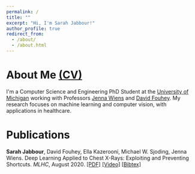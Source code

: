 ```yaml
---
permalink: /
title: ""
excerpt: "Hi, I'm Sarah Jabbour!"
author_profile: true
redirect_from: 
  - /about/
  - /about.html
---
```


About Me [(CV)](files/CV.pdf)
===
I'm a Computer Science and Engineering PhD Student at the [University of Michigan](https://umich.edu/) working with Professors [Jenna Wiens](https://wiens-group.engin.umich.edu/) and [David Fouhey](https://web.eecs.umich.edu/~fouhey/). My research focuses on machine learning and computer vision, with applications in healthcare. 

Publications
===
**Sarah Jabbour**, David Fouhey, Ella Kazerooni, Michael W. Sjoding, Jenna Wiens. Deep Learning Applied to Chest X-Rays: Exploiting and Preventing Shortcuts. *MLHC*, August 2020. [\[PDF\]](files/jabbour20.pdf) [\[Video\]](https://www.youtube.com/watch?v=xzSL7f5CjzI&t=5s) [\[Bibtex\]](files/jabbour20.bib) 